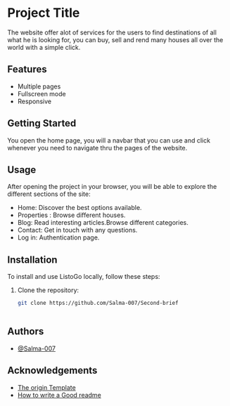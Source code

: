 
# Project Title

The website offer alot of services for the users to find destinations of all what he is looking for, you can buy, sell and rend many houses all over the world with a simple click.

## Features

- Multiple pages
- Fullscreen mode
- Responsive


## Getting Started

You open the home page, you will a navbar that you can use and click whenever you need to navigate thru the pages of the website.
## Usage
After opening the project in your browser, you will be able to explore the different sections of the site:

- Home: Discover the best options available.
- Properties : Browse different houses.
- Blog: Read interesting articles.Browse different categories.
- Contact: Get in touch with any questions.
- Log in: Authentication page.
## Installation

To install and use ListoGo locally, follow these steps:

1. Clone the repository:
   ```bash
   git clone https://github.com/Salma-007/Second-brief
    
## Authors

- [@Salma-007](https://github.com/Salma-007)


## Acknowledgements

 - [The origin Template](https://aymanebenhima.github.io/STARTER-listogo-v1.0/)
 - [How to write a Good readme](https://bulldogjob.com/news/449-how-to-write-a-good-readme-for-your-github-project)

